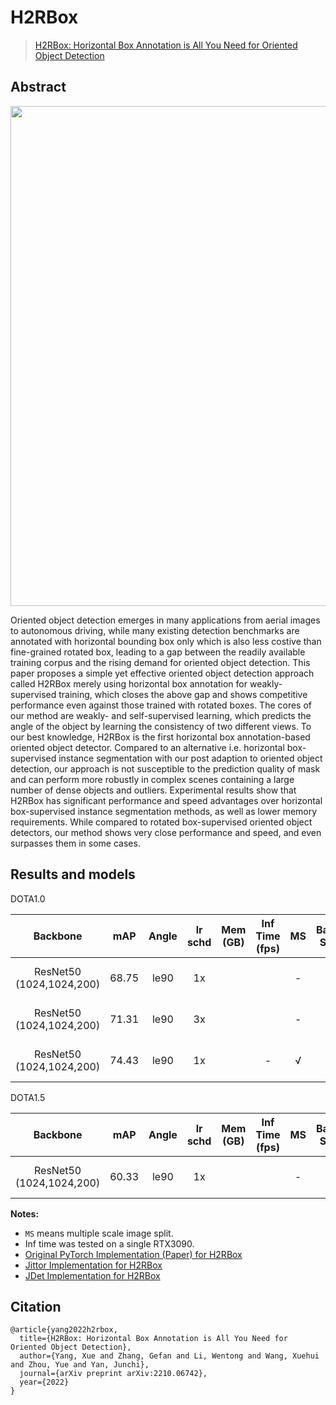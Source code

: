 # H2RBox

> [H2RBox: Horizontal Box Annotation is All You Need for Oriented Object Detection](https://arxiv.org/abs/2210.06742)

<!-- [ALGORITHM] -->

## Abstract

<div align=center>
<img src="https://github.com/yangxue0827/h2rbox-mmrotate/blob/main/configs/h2rbox/pipeline.png" width="800"/>
</div>

Oriented object detection emerges in many applications from aerial images to autonomous driving, while many existing detection benchmarks are annotated with horizontal bounding box only which is also less costive than fine-grained rotated box, leading to a gap between the readily available training corpus and the rising demand for oriented object detection.  This paper proposes a simple yet effective oriented object detection approach called H2RBox merely using horizontal box annotation for weakly-supervised training, which closes the above gap and shows competitive performance even against those trained with rotated boxes.  The cores of our method are weakly- and self-supervised learning, which predicts the angle of the object by learning the consistency of two different views. To our best knowledge, H2RBox is the first horizontal box annotation-based oriented object detector. Compared to an alternative i.e. horizontal box-supervised instance segmentation with our post adaption to oriented object detection, our approach is not susceptible to the prediction quality of mask and can perform more robustly in complex scenes containing a large number of dense objects and outliers. Experimental results show that H2RBox has significant performance and speed advantages over horizontal box-supervised instance segmentation methods, as well as lower memory requirements. While compared to rotated box-supervised oriented object detectors, our method shows very close performance and speed, and even surpasses them in some cases.

## Results and models

DOTA1.0

|         Backbone         |  mAP  | Angle | lr schd | Mem (GB) | Inf Time (fps) | MS  | Batch Size |                                      Configs                                      |         Download         |
| :----------------------: | :---: | :---: | :-----: | :------: | :------------: | :-: | :--------: | :-------------------------------------------------------------------------------: | :----------------------: |
| ResNet50 (1024,1024,200) | 68.75 | le90  |   1x    |          |                |  -  |     2      |    [h2rbox-le90_r50_fpn_adamw-1x_dota](./h2rbox-le90_r50_fpn_adamw-1x_dota.py)    | [model](<>) \| [log](<>) |
| ResNet50 (1024,1024,200) | 71.31 | le90  |   3x    |          |                |  -  |     2      |    [h2rbox-le90_r50_fpn_adamw-3x_dota](./h2rbox-le90_r50_fpn_adamw-3x_dota.py)    | [model](<>) \| [log](<>) |
| ResNet50 (1024,1024,200) | 74.43 | le90  |   1x    |          |       -        |  √  |     2      | [h2rbox-le90_r50_fpn_adamw-1x_dota-ms](./h2rbox-le90_r50_fpn_adamw-1x_dota-ms.py) | [model](<>) \| [log](<>) |

DOTA1.5

|         Backbone         |  mAP  | Angle | lr schd | Mem (GB) | Inf Time (fps) | MS  | Batch Size |                                          Configs                                          |         Download         |
| :----------------------: | :---: | :---: | :-----: | :------: | :------------: | :-: | :--------: | :---------------------------------------------------------------------------------------: | :----------------------: |
| ResNet50 (1024,1024,200) | 60.33 | le90  |   1x    |          |                |  -  |     2      | [h2rbox-le90_r50_fpn_adamw-1x_dotav15](./dotav15/h2rbox-le90_r50_fpn_adamw-1x_dotav15.py) | [model](<>) \| [log](<>) |

**Notes:**

- `MS` means multiple scale image split.
- Inf time was tested on a single RTX3090.
- [Original PyTorch Implementation (Paper) for H2RBox](https://github.com/yangxue0827/h2rbox-mmrotate)
- [Jittor Implementation for H2RBox](https://github.com/yangxue0827/h2rbox-jittor)
- [JDet Implementation for H2RBox](https://github.com/Jittor/JDet)

## Citation

```
@article{yang2022h2rbox,
  title={H2RBox: Horizontal Box Annotation is All You Need for Oriented Object Detection},
  author={Yang, Xue and Zhang, Gefan and Li, Wentong and Wang, Xuehui and Zhou, Yue and Yan, Junchi},
  journal={arXiv preprint arXiv:2210.06742},
  year={2022}
}

```
